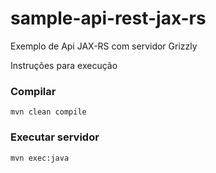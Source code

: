 # sample-api-rest-jax-rs
Exemplo de Api JAX-RS com servidor Grizzly


Instruções para execução

### Compilar

```
mvn clean compile
```
 
### Executar servidor

```
mvn exec:java
```